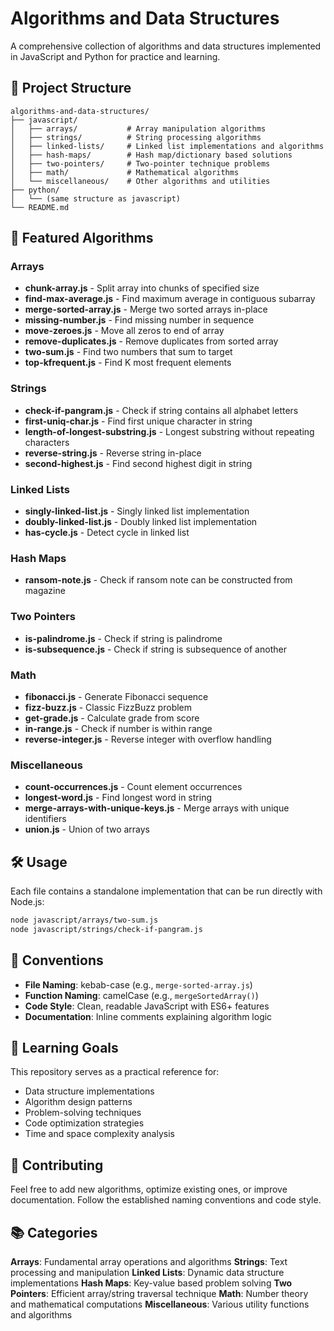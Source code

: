 # Algorithms and Data Structures

A comprehensive collection of algorithms and data structures implemented in JavaScript and Python for practice and learning.

## 📁 Project Structure

```
algorithms-and-data-structures/
├── javascript/
│   ├── arrays/           # Array manipulation algorithms
│   ├── strings/          # String processing algorithms
│   ├── linked-lists/     # Linked list implementations and algorithms
│   ├── hash-maps/        # Hash map/dictionary based solutions
│   ├── two-pointers/     # Two-pointer technique problems
│   ├── math/             # Mathematical algorithms
│   └── miscellaneous/    # Other algorithms and utilities
├── python/
│   └── (same structure as javascript)
└── README.md
```

## 🚀 Featured Algorithms

### Arrays
- **chunk-array.js** - Split array into chunks of specified size
- **find-max-average.js** - Find maximum average in contiguous subarray
- **merge-sorted-array.js** - Merge two sorted arrays in-place
- **missing-number.js** - Find missing number in sequence
- **move-zeroes.js** - Move all zeros to end of array
- **remove-duplicates.js** - Remove duplicates from sorted array
- **two-sum.js** - Find two numbers that sum to target
- **top-kfrequent.js** - Find K most frequent elements

### Strings
- **check-if-pangram.js** - Check if string contains all alphabet letters
- **first-uniq-char.js** - Find first unique character in string
- **length-of-longest-substring.js** - Longest substring without repeating characters
- **reverse-string.js** - Reverse string in-place
- **second-highest.js** - Find second highest digit in string

### Linked Lists
- **singly-linked-list.js** - Singly linked list implementation
- **doubly-linked-list.js** - Doubly linked list implementation
- **has-cycle.js** - Detect cycle in linked list

### Hash Maps
- **ransom-note.js** - Check if ransom note can be constructed from magazine

### Two Pointers
- **is-palindrome.js** - Check if string is palindrome
- **is-subsequence.js** - Check if string is subsequence of another

### Math
- **fibonacci.js** - Generate Fibonacci sequence
- **fizz-buzz.js** - Classic FizzBuzz problem
- **get-grade.js** - Calculate grade from score
- **in-range.js** - Check if number is within range
- **reverse-integer.js** - Reverse integer with overflow handling

### Miscellaneous
- **count-occurrences.js** - Count element occurrences
- **longest-word.js** - Find longest word in string
- **merge-arrays-with-unique-keys.js** - Merge arrays with unique identifiers
- **union.js** - Union of two arrays

## 🛠️ Usage

Each file contains a standalone implementation that can be run directly with Node.js:

```bash
node javascript/arrays/two-sum.js
node javascript/strings/check-if-pangram.js
```

## 📝 Conventions

- **File Naming**: kebab-case (e.g., `merge-sorted-array.js`)
- **Function Naming**: camelCase (e.g., `mergeSortedArray()`)
- **Code Style**: Clean, readable JavaScript with ES6+ features
- **Documentation**: Inline comments explaining algorithm logic

## 🎯 Learning Goals

This repository serves as a practical reference for:
- Data structure implementations
- Algorithm design patterns
- Problem-solving techniques
- Code optimization strategies
- Time and space complexity analysis

## 🤝 Contributing

Feel free to add new algorithms, optimize existing ones, or improve documentation. Follow the established naming conventions and code style.

## 📚 Categories

**Arrays**: Fundamental array operations and algorithms
**Strings**: Text processing and manipulation
**Linked Lists**: Dynamic data structure implementations
**Hash Maps**: Key-value based problem solving
**Two Pointers**: Efficient array/string traversal technique
**Math**: Number theory and mathematical computations
**Miscellaneous**: Various utility functions and algorithms
